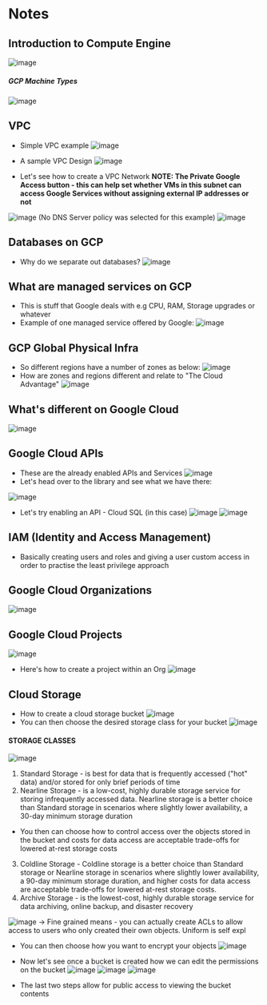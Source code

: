 # Notes
## Introduction to Compute Engine
![image](https://user-images.githubusercontent.com/43883264/177053904-d234b12b-c489-421e-b047-9550fa57f537.png)

##### GCP Machine Types
![image](https://user-images.githubusercontent.com/43883264/177123458-79c626d8-5097-4a99-b32b-4c20b58e6303.png)

## VPC
- Simple VPC example
![image](https://user-images.githubusercontent.com/43883264/177054109-e89f6ff6-037b-46d1-9f63-a2c44702f3fe.png)

- A sample VPC Design
![image](https://user-images.githubusercontent.com/43883264/177119764-649a84b2-8c6c-4c30-bbff-a24c807ebeeb.png)
- Let's see how to create a VPC Network
**NOTE: The Private Google Access button - this can help set whether VMs in this subnet can access Google Services without assigning external IP addresses or not**

![image](https://user-images.githubusercontent.com/43883264/177120408-151a4e90-34f3-48b6-ab79-0af1f98e98c5.png)
(No DNS Server policy was selected for this example)
![image](https://user-images.githubusercontent.com/43883264/177120541-98f269c9-f40b-4624-b31f-5ea0f30f0444.png)

## Databases on GCP
- Why do we separate out databases?
![image](https://user-images.githubusercontent.com/43883264/177054270-e62643db-3dcc-45aa-9faf-44ea87111823.png)

## What are managed services on GCP
- This is stuff that Google deals with e.g CPU, RAM, Storage upgrades or whatever
- Example of one managed service offered by Google:
![image](https://user-images.githubusercontent.com/43883264/177056580-137d941d-3f63-4a85-bce3-18c11f1abc51.png)

## GCP Global Physical Infra
- So different regions have a number of zones as below:
![image](https://user-images.githubusercontent.com/43883264/177056790-92f5f9ec-f15b-41b5-ba16-3373e132160b.png)
- How are zones and regions different and relate to "The Cloud Advantage"
![image](https://user-images.githubusercontent.com/43883264/177056820-e0eff95b-239b-4d5a-99a2-4c5bbca06dce.png)

## What's different on Google Cloud
![image](https://user-images.githubusercontent.com/43883264/177057201-d76c6cc9-8655-49cd-bebc-eba37eebd8d4.png)

## Google Cloud APIs
- These are the already enabled APIs and Services
![image](https://user-images.githubusercontent.com/43883264/177057339-e0b62c1a-b0e2-40c5-8313-b02559c0f094.png)
- Let's head over to the library and see what we have there:

![image](https://user-images.githubusercontent.com/43883264/177057364-5888fd0d-60a6-4a0e-a5bb-c6afa869289e.png)

- Let's try enabling an API - Cloud SQL (in this case)
![image](https://user-images.githubusercontent.com/43883264/177057383-87cd5678-b76a-4c41-86d4-c164481a0265.png)
![image](https://user-images.githubusercontent.com/43883264/177057390-54e8402f-3804-41ad-a66c-d37663b5cb31.png)

## IAM (Identity and Access Management)
- Basically creating users and roles and giving a user custom access in order to practise the least privilege approach

## Google Cloud Organizations
![image](https://user-images.githubusercontent.com/43883264/177118603-e67de263-e861-4f6c-8ccf-9e228fd046c6.png)

## Google Cloud Projects
![image](https://user-images.githubusercontent.com/43883264/177118835-e7a9770f-68a9-49ef-80ce-c968b7319620.png)
- Here's how to create a project within an Org
![image](https://user-images.githubusercontent.com/43883264/177119104-18ebf870-f858-441a-8f73-235a978c4063.png)

## Cloud Storage
- How to create a cloud storage bucket
![image](https://user-images.githubusercontent.com/43883264/177132691-54f08f76-0925-44aa-abbc-124081cf1629.png)
- You can then choose the desired storage class for your bucket
![image](https://user-images.githubusercontent.com/43883264/177133125-cd8dda2d-d9a0-4246-ab5a-a3096b9eeae0.png)
#### STORAGE CLASSES
![image](https://user-images.githubusercontent.com/43883264/177904801-9a69fd60-df2f-499b-b572-e3fa00e26462.png)

1. Standard Storage - is best for data that is frequently accessed ("hot" data) and/or stored for only brief periods of time
2. Nearline Storage -  is a low-cost, highly durable storage service for storing infrequently accessed data. Nearline storage is a better choice than Standard storage in scenarios where slightly lower availability, a 30-day minimum storage duration
- You then can choose how to control access over the objects stored in the bucket and costs for data access are acceptable trade-offs for lowered at-rest storage costs
3. Coldline Storage -  Coldline storage is a better choice than Standard storage or Nearline storage in scenarios where slightly lower availability, a 90-day minimum storage duration, and higher costs for data access are acceptable trade-offs for lowered at-rest storage costs.
4. Archive Storage -  is the lowest-cost, highly durable storage service for data archiving, online backup, and disaster recovery
 
![image](https://user-images.githubusercontent.com/43883264/177133330-a3fc3912-ee28-42c0-b1ab-ea5abc6f0467.png)
-> Fine grained means - you can actually create ACLs to allow access to users who only created their own objects. Uniform is self expl
- You can then choose how you want to encrypt your objects
![image](https://user-images.githubusercontent.com/43883264/177133569-e2ea2d54-98a7-4ef5-a5d6-29014123262d.png)

- Now let's see once a bucket is created how we can edit the permissions on the bucket
![image](https://user-images.githubusercontent.com/43883264/177133862-80452380-0ce9-48bc-847d-ba18eb79c5db.png)
![image](https://user-images.githubusercontent.com/43883264/177133903-bd206428-db63-457f-84fa-1cdc5d8e087d.png)
![image](https://user-images.githubusercontent.com/43883264/177133994-b94c78e3-5f4d-493b-a577-b8a2427a3c45.png)
- The last two steps allow for public access to viewing the bucket contents




